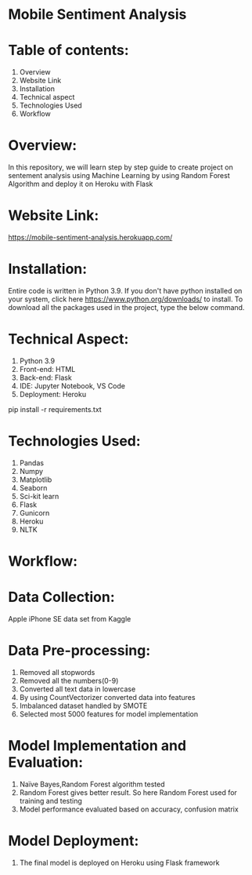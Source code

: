 # Mobile Sentiment Analysis

# Table of contents:
   1.  Overview
   2.  Website Link
   3.  Installation
   4.  Technical aspect
   5.  Technologies Used
   6.  Workflow
# Overview:
In this repository, we will learn step by step guide to create project on sentement analysis  using Machine Learning by using Random Forest Algorithm and deploy it on Heroku with Flask
# Website Link:
https://mobile-sentiment-analysis.herokuapp.com/
# Installation:
Entire code is written in Python 3.9. If you don't have python installed on your system, click here https://www.python.org/downloads/ to install. To download all the packages used in the project, type the below command.

# Technical Aspect:
   1.  Python 3.9
   2.  Front-end: HTML
   3.  Back-end: Flask
   4.  IDE: Jupyter Notebook, VS Code
   5.  Deployment: Heroku

pip install -r requirements.txt
# Technologies Used:
   1.  Pandas
   2.  Numpy
   3.  Matplotlib
   4.  Seaborn
   5.  Sci-kit learn
   6.  Flask
   7.  Gunicorn
   8.  Heroku
   9.  NLTK


# Workflow:
   # Data Collection:
   Apple iPhone SE data set from Kaggle
 
 # Data Pre-processing:
   1.  Removed all stopwords
   2.  Removed all the numbers(0-9)
   3.  Converted all text data in lowercase
   4.  By using CountVectorizer converted data into features
   5.  Imbalanced dataset handled by SMOTE
   6.  Selected most 5000 features for model implementation
 
 # Model Implementation and Evaluation:
   1.  Naïve Bayes,Random Forest algorithm tested
   2.  Random Forest gives better result. So here Random Forest used for training and testing
   3.  Model performance evaluated based on accuracy, confusion matrix
   
 # Model Deployment:
   1.  The final model is deployed on Heroku using Flask framework

